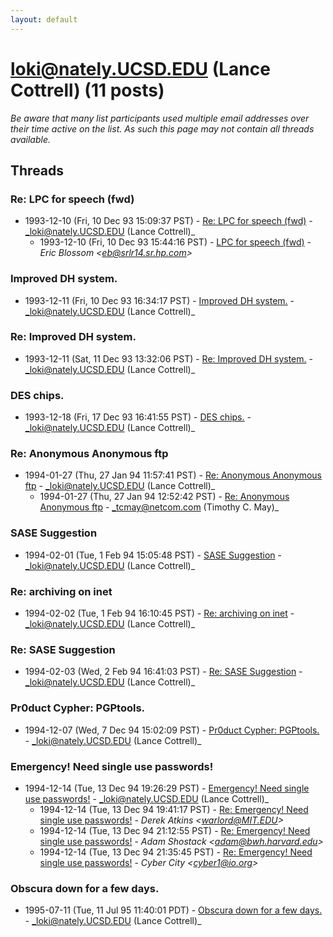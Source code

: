 ```yaml
---
layout: default
---
```


# loki@nately.UCSD.EDU (Lance Cottrell) (11 posts)

_Be aware that many list participants used multiple email addresses over their time active on the list. As such this page may not contain all threads available._

## Threads

### Re:  LPC for speech (fwd)
+ 1993-12-10 (Fri, 10 Dec 93 15:09:37 PST) - [Re:  LPC for speech (fwd)](/archive/1993/12/6d16640868daad4bdebc6270f4cbf79eae8cf18ab0a704b6de71034f294d6afa) - _loki@nately.UCSD.EDU (Lance Cottrell)_
  + 1993-12-10 (Fri, 10 Dec 93 15:44:16 PST) - [LPC for speech (fwd)](/archive/1993/12/946336d5c20a4f18d5260ac994dd1ff559148e2c21ab4adbf9478954d0f5a4c5) - _Eric Blossom \<eb@srlr14.sr.hp.com\>_

### Improved DH system.
+ 1993-12-11 (Fri, 10 Dec 93 16:34:17 PST) - [Improved DH system.](/archive/1993/12/41637357802c6a9ec605d8082012db30f01da48f6e9ed3706a8306f8bd70c028) - _loki@nately.UCSD.EDU (Lance Cottrell)_

### Re:  Improved DH system.
+ 1993-12-11 (Sat, 11 Dec 93 13:32:06 PST) - [Re:  Improved DH system.](/archive/1993/12/2e44745ad738d4673d4b4abacb0502b26105c4e631dd965d6087937d85041f06) - _loki@nately.UCSD.EDU (Lance Cottrell)_

### DES chips.
+ 1993-12-18 (Fri, 17 Dec 93 16:41:55 PST) - [DES chips.](/archive/1993/12/22954b21fa83be173caa0e8ae4d624e7f6c34620252c2b793703afc0b9577081) - _loki@nately.UCSD.EDU (Lance Cottrell)_

### Re: Anonymous Anonymous ftp
+ 1994-01-27 (Thu, 27 Jan 94 11:57:41 PST) - [Re: Anonymous Anonymous ftp](/archive/1994/01/e1269c4c1a01e6391b78d565c2629035dcf61820ca71ce6275b1f15448e7f428) - _loki@nately.UCSD.EDU (Lance Cottrell)_
  + 1994-01-27 (Thu, 27 Jan 94 12:52:42 PST) - [Re: Anonymous Anonymous ftp](/archive/1994/01/11aa8d9c661bab480b39cf064b662b500492823a7e5ee29366bcc9ad810f6761) - _tcmay@netcom.com (Timothy C. May)_

### SASE Suggestion
+ 1994-02-01 (Tue, 1 Feb 94 15:05:48 PST) - [SASE Suggestion](/archive/1994/02/3c8131a6bb8896de50ffe0363f25bb33acd54294e2ab4cefbf414027d751f9be) - _loki@nately.UCSD.EDU (Lance Cottrell)_

### Re: archiving on inet
+ 1994-02-02 (Tue, 1 Feb 94 16:10:45 PST) - [Re: archiving on inet](/archive/1994/02/a78e419fe06b3b15d1bd8695baad777cf9830b0a2756bf23bf3d04f160141aca) - _loki@nately.UCSD.EDU (Lance Cottrell)_

### Re: SASE Suggestion
+ 1994-02-03 (Wed, 2 Feb 94 16:41:03 PST) - [Re: SASE Suggestion](/archive/1994/02/b6ca4cc408c9f69cdc0d2d994d4fa4071bbb6200277851fe268956b25a70a2df) - _loki@nately.UCSD.EDU (Lance Cottrell)_

### Pr0duct Cypher: PGPtools.
+ 1994-12-07 (Wed, 7 Dec 94 15:02:09 PST) - [Pr0duct Cypher: PGPtools.](/archive/1994/12/2b17a26abc4985b4d291643e8e6dcc67b4fea59efee3b44551d2299d6be38cc6) - _loki@nately.UCSD.EDU (Lance Cottrell)_

### Emergency! Need single use passwords!
+ 1994-12-14 (Tue, 13 Dec 94 19:26:29 PST) - [Emergency! Need single use passwords!](/archive/1994/12/c2c6a1f1fad0ffd8cb5bcede5d41569c6b512b0da363e1137e41f3eed19339c0) - _loki@nately.UCSD.EDU (Lance Cottrell)_
  + 1994-12-14 (Tue, 13 Dec 94 19:41:17 PST) - [Re: Emergency! Need single use passwords!](/archive/1994/12/8600b256a6b796b9a28b26f180e3439b955dd3ff0c0658e511b97660b08934ea) - _Derek Atkins \<warlord@MIT.EDU\>_
  + 1994-12-14 (Tue, 13 Dec 94 21:12:55 PST) - [Re: Emergency! Need single use passwords!](/archive/1994/12/25c37bd0ab69022e8660cfbad55e2a0624ce35e8143ecd65cd8051072de9398a) - _Adam Shostack \<adam@bwh.harvard.edu\>_
  + 1994-12-14 (Tue, 13 Dec 94 21:35:45 PST) - [Re: Emergency! Need single use passwords!](/archive/1994/12/a12b177f86b91b8669ab9018d7851b49869952fcea05d5522a5ff45e6c2415db) - _Cyber City \<cyber1@io.org\>_

### Obscura down for a few days.
+ 1995-07-11 (Tue, 11 Jul 95 11:40:01 PDT) - [Obscura down for a few days.](/archive/1995/07/124abb0625909502d6ed967740a1b0e08a7fda26b9bf7d2267244f37b4096e98) - _loki@nately.UCSD.EDU (Lance Cottrell)_

